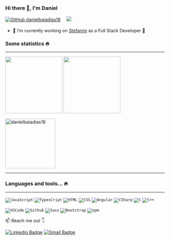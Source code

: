 ### Hi there 👋, I'm Daniel

[![GitHub danielbaiadias18](https://img.shields.io/github/followers/danielbaiadias18?label=follow&style=social)](https://github.com/danielbaiadias18)
<sub>ㅤ</sub>
![](https://komarev.com/ghpvc/?username=danielbaiadias18&style=flat-square&color=13b982&label=Profile%20views)

- 🔭 I’m currently working on [Stefanini](http://www.stefanini.com/) as a Full Stack Developer 🚀


### Some statistics 🔥
---
<!-- Vertical Spacer -->
<p></p>

<div>
    <img height="180em" src="https://github-readme-stats.vercel.app/api?username=danielbaiadias18&show_icons=true&theme=yeblu&include_all_commits=true&count_private=true"/>
    <img height="180em" src="https://github-readme-stats.vercel.app/api/top-langs/?username=danielbaiadias18&layout=compact&langs_count=16&theme=yeblu"/>
</div>

<!-- Vertical Spacer -->
<p></p>
<img align="center" src="https://github-readme-streak-stats.herokuapp.com/?user=danielbaiadias18&theme=yeblu" alt="danielbaiadias18" height="158"/>

---


### Languages and tools... 🔥
---
<!-- Vertical Spacer -->
<p></p>

<code><img alt="JavaScript" title="JS" src="https://img.shields.io/badge/JavaScript-F7DF1E?style=for-the-badge&logo=javascript&logoColor=black"></code>
<code><img alt="TypesCript" title="TS" src="https://img.shields.io/badge/TypeScript-007ACC?style=for-the-badge&logo=typescript&logoColor=white"></code>
<code><img alt="HTML" title="HTML" src="https://img.shields.io/badge/HTML5-E34F26?style=for-the-badge&logo=html5&logoColor=white"></code>
<code><img alt="CSS" title="CSS" src="https://img.shields.io/badge/CSS3-1572B6?style=for-the-badge&logo=css3&logoColor=white"></code>
<code><img alt="Angular" title="Angular" src="https://img.shields.io/badge/Angular-DD0031?style=for-the-badge&logo=angular&logoColor=white"></code>
<code><img alt="CSharp" title="C Sharp" src="https://img.shields.io/badge/C%23-239120?style=for-the-badge&logo=c-sharp&logoColor=white"></code>
<code><img alt="C" title="C" src="https://img.shields.io/badge/C-00599C?style=for-the-badge&logo=c&logoColor=white"></code>
<code><img alt="C++" title="C++" src="https://img.shields.io/badge/C%2B%2B-00599C?style=for-the-badge&logo=c%2B%2B&logoColor=white"></code>

<code><img alt="VSCode" title="VSCode" src="https://img.shields.io/badge/Visual_Studio_Code-0078D4?style=for-the-badge&logo=visual%20studio%20code&logoColor=white"></code>
<code><img alt="Github" title="Github" src="https://img.shields.io/badge/Git-F05032?style=for-the-badge&logo=git&logoColor=white"></code>
<code><img alt="Sass" title="Sass" src="https://img.shields.io/badge/Sass-CC6699?style=for-the-badge&logo=sass&logoColor=white" alt="sass" ></code> 
<code><img alt="Bootstrap" src="https://img.shields.io/badge/Bootstrap-563D7C?style=for-the-badge&logo=bootstrap&logoColor=white"></code>
<code><img alt="npm" src="https://img.shields.io/badge/npm-CB3837?style=for-the-badge&logo=npm&logoColor=white"></code>

📫 Reach me out 👇

[![Linkedin Badge](https://img.shields.io/badge/LinkedIn-0077B5?style=for-the-badge&logo=linkedin&logoColor=white&link=https://www.linkedin.com/in/danielbds/)](https://www.linkedin.com/in/danielbds/)
[![Gmail Badge](https://img.shields.io/badge/Gmail-D14836?style=for-the-badge&logo=gmail&logoColor=white&link=mailto:danielbaiadias18@gmail.com)](mailto:danielbaiadias18@gmail.com)
